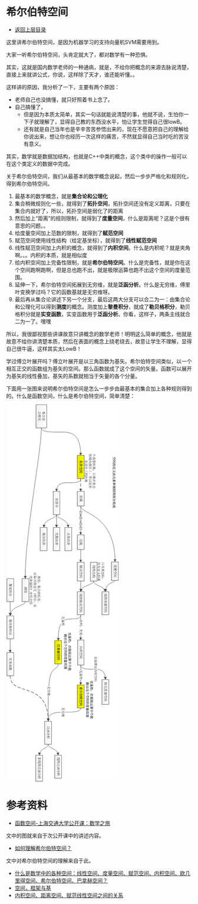 # 希尔伯特空间

* [返回上层目录](../calculus.md)

这里讲希尔伯特空间，是因为机器学习的支持向量机SVM需要用到。

大家一听希尔伯特空间，头肯定就大了，都对数学有一种恐惧。

其实，这就是国内数学老师的一种通病，就是，不给你把概念的来源去脉说清楚，直接上来就讲公式，你说，这样除了天才，谁还能听懂。。

这样讲的原因，我分析了一下，主要有两个原因：

* 老师自己也没搞懂，就只好照着书上念了。
* 自己搞懂了，
  * 但是因为本质太简单，其实一句话就能说清楚的事，他就不说，生怕你一下子就理解了，显得自己教的东西没水平，怕让学生觉得自己很lowB。
  * 还有就是自己当年也是辛辛苦苦参悟出来的，现在不愿意把自己的理解给你说出来，想让你也经历一次这样的痛苦，不然就显得自己当时吃的苦没有意义。 

其实，数学就是数据加结构，也就是C++中类的概念，这个类中的操作一般可以在这个类定义的数据中完成。

关于希尔伯特空间，我们从最基本的数学概念说起，然后一步步严格化和规则化，得到希尔伯特空间。

1. 最基本的数学概念，就是**集合论和公理化**
2. 集合稍微规则化一些，就得到了**拓扑空间**，拓扑空间还没有定义距离，只要在集合内就好了，所以，拓扑空间是弱化了的距离
3. 然后加上“距离”的规则限制，就得到了**度量空间**，什么是距离呢？这是个很有意思的问题。。
4. 给度量空间加上范数的限制，就得到了**赋范空间**
5. 赋范空间使用线性结构（给定基坐标），就得到了**线性赋范空间**
6. 线性赋范空间加上内积的概念，就得到了**内积空间**。什么是内积呢？就是夹角啊。。。内积的本质，就是相似度
7. 给内积空间加上完备性限制，就是**希尔伯特空间**。什么是完备性，就是你在这个空间跑啊跑啊，但是总也跑不出，就是极限运算也跑不出这个空间的度量范围。
8. 延伸一下，希尔伯特空间拓展到无穷维，就是**泛函分析**。什么是无穷维，傅里叶变换学过吗？它的函数基就是无穷维呀。
9. 最后再从集合论讲述下另一个分支，最后这两大分支可以合二为一：由集合论和公理化可以得到**测度**的概念。测度加上**黎曼积分**，就成了**勒贝格积分**，勒贝格积分就是**实变函数**，实变函数用于**泛函分析**。你看，这样子，两条主线就合二为一了。嘿嘿



所以，我很鄙视那些讲课故意只讲概念的数学老师！明明这么简单的概念，他就是故意不给你讲清楚本质，然后在表面的概念上绕老绕去，故意让学生不理解，显得自己很牛逼，这样其实太LowB！



学过傅立叶展开吗？傅立叶展开是以三角函数为基矢。希尔伯特空间类似，以一个相互正交的函数组为基矢的空间。那么函数就成了这个空间的矢量。函数可以展开为基矢的线性叠加，基矢的系数就相当于矢量的各个分量。

下面用一张图来说明希尔伯特空间是怎么一步步由最基本的集合加上各种规则得到的。什么是函数空间，什么是希尔伯特空间，简单清楚：

![function-space](pic/function-space.png)



# 参考资料

* [函数空间-上海交通大学公开课：数学之旅](http://open.163.com/special/cuvocw/shuxuezhilv.html)

文中的图就来自于次公开课中的讲述内容。

* [如何理解希尔伯特空间？](https://www.zhihu.com/question/19967778)

文中对希尔伯特空间的理解来自于此。

* [什么是数学中的各种空间：线性空间、度量空间、赋范空间、内积空间、欧几里得空间、希尔伯特空间、巴拿赫空间？](https://zhuanlan.zhihu.com/p/541226732)
* [空间，框架与基](https://zhuanlan.zhihu.com/p/37916836)
* [内积空间、距离空间、赋范线性空间之间的关系](https://zhuanlan.zhihu.com/p/467333570)

